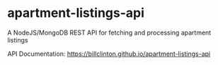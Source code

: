 # apartment-listings-api
A NodeJS/MongoDB REST API for fetching and processing apartment listings 

API Documentation: https://billclinton.github.io/apartment-listings-api
